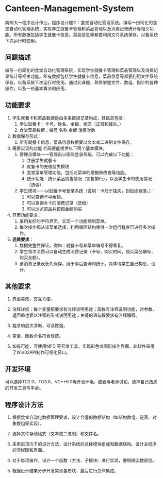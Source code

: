 # Canteen-Management-System

南邮大一程序设计作业。程序设计题11：食堂自动化管理系统。编写一份简化的食堂自动化管理系统，实现学生就餐卡管理和菜品管理以及消费记录统计等相关功能。所有数据包括学生就餐卡信息，菜品信息等都要利用文件系统保存，以备系统下次运行时使用。

## 问题描述

编写一份简化的食堂自动化管理系统，实现学生就餐卡管理和菜品管理以及消费记录统计等相关功能。所有数据包括学生就餐卡信息，菜品信息等都要利用文件系统保存，以备系统下次运行时使用。通过此课题，熟练掌握文件、数组、指针的各种操作，以及一些基本算法的应用。

## 功能要求

1. 学生就餐卡和菜品数据是由多条数据记录构成，其信息包括：
   1. 学生就餐卡：卡号，姓名，余额，状态（正常和挂失。）
   2. 食堂菜品数据：编号 名称 金额 消费次数
2. 数据保存形式：
   1. 所有就餐卡信息，菜品信息数据要以文本或二进制文件保存。
3. 需要实现的功能
   代码要能提供以下两个基本模块。
   1. 管理员模块——管理员以密码登录系统，可以完成以下功能：
      1. 注册学生就餐卡
      2. 就餐卡的充值挂失模块
      3. 食堂菜单管理功能，包括对菜单的增删修改查等功能。
      4. 统计功能：统计菜品销售情况（销售排行），以及学生卡的使用情况（选做）
   2. 学生模块——以就餐卡号登录系统（说明：卡处于挂失，则拒绝登录。）：
      1. 可以查询卡中余额。
      2. 可以查询本卡的消费记录（选做）
      3. 可以浏览菜品并按照金额购买
4. 界面功能要求：
   1. 采用友好的字符界面，实现一个功能控制菜单。
   2. 每次操作都从该菜单选择，利用循环结构使得一次运行程序可进行多次操作。
5. **选做要求**：
   1. 数据完整性保证。例如：就餐卡号和菜单编号不得重复。
   2. 学生每次消费可以自动生成消费记录（卡号，购买时间，购买菜品编号，购买金额）。
   3. 该消费记录表永久保存，用于事后查询和统计。具体请学生自己构思、设计。 


## 其他要求

1. 界面美观，交互方便。

2. 注释详细：每个变量都要求有注释说明用途；函数有注释说明功能，对参数、返回值也要以注释的形式说明用途；关键的语句段要求有注释解释。

3. 程序的层次清晰，可读性强。

4. 变量、函数命名符合规范。

5. 如有可能，可使用MFC 等开发工具，实现彩色或图形操作界面。此软件采用了Win32API制作可视化窗口。


## 开发环境

可以选择TC2.0、TC3.0、VC++6.0等开发环境，或者与老师讨论，选择自己熟悉的开发工具与平台。

## 程序设计方法

1. 根据食堂自动化数据管理要求，设计合适的数据结构（如结构数组、链表、对象数组等实现）。

2. 选择文件存储格式（文本或二进制）和文件名。

3. 采用自顶向下的设计方法，设计系统的总体模块组成和数据结构。设计主程序的流程图和界面。

4. 对于每项操作，设计一个函数（方法、子模块）进行实现，要明确函数原型。

5. 根据设计结果分步开发实现各模块，最后进行总体集成。
